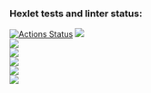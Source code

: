 ### Hexlet tests and linter status:
[![Actions Status](https://github.com/jeka34volg/php-project-45/workflows/hexlet-check/badge.svg)](https://github.com/jeka34volg/php-project-45/actions)
<a href="https://codeclimate.com/github/jeka34volg/php-project-45/maintainability"><img src="https://api.codeclimate.com/v1/badges/4f1528020c29f41fdef2/maintainability" /></a></br>
<a href="https://asciinema.org/a/605984" target="_blank"><img src="https://asciinema.org/a/605984.svg" /></a></br>
<a href="https://asciinema.org/a/606556" target="_blank"><img src="https://asciinema.org/a/606556.svg" /></a></br>
<a href="https://asciinema.org/a/606554" target="_blank"><img src="https://asciinema.org/a/606554.svg" /></a></br>
<a href="https://asciinema.org/a/606569" target="_blank"><img src="https://asciinema.org/a/606569.svg" /></a></br>
<a href="https://asciinema.org/a/606741" target="_blank"><img src="https://asciinema.org/a/606741.svg" /></a></br>
